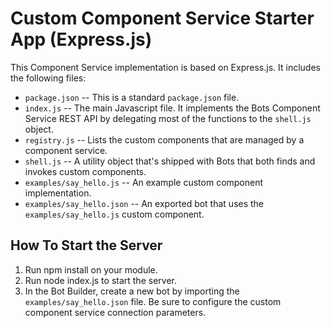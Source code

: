 # Custom Component Service Starter App (Express.js)

This Component Service implementation is based on Express.js. It includes the following files:

- `package.json` --  This is a standard `package.json` file.
- `index.js` --  The main Javascript file. It implements the Bots Component Service REST API by  delegating most of the functions to the `shell.js` object.
- `registry.js` --  Lists the custom components that are managed by a component service.
- `shell.js` --  A utility object that's shipped with Bots that both finds and invokes custom components.
- `examples/say_hello.js` --  An example custom component implementation.
- `examples/say_hello.json` --  An exported bot that uses the `examples/say_hello.js` custom component.

## How To Start the Server ##

1. Run npm install on your module.
1. Run node index.js to start the server.
1. In the Bot Builder, create a new bot by importing the `examples/say_hello.json` file. Be sure to configure the custom component service connection parameters. 
